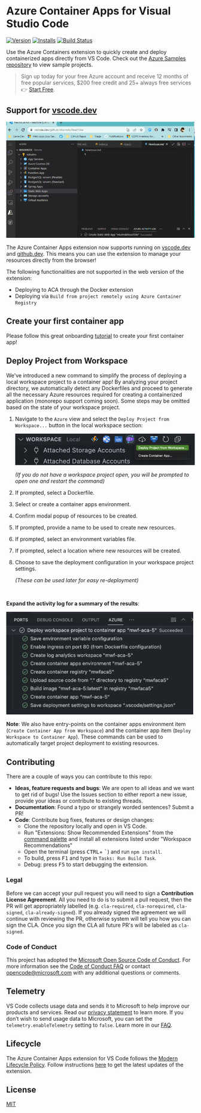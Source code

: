# Azure Container Apps for Visual Studio Code

<!-- region exclude-from-marketplace -->

[![Version](https://img.shields.io/visual-studio-marketplace/v/ms-azuretools.vscode-azurecontainerapps.svg)](https://marketplace.visualstudio.com/items?itemName=ms-azuretools.vscode-azurecontainerapps) [![Installs](https://img.shields.io/visual-studio-marketplace/i/ms-azuretools.vscode-azurecontainerapps.svg)](https://marketplace.visualstudio.com/items?itemName=ms-azuretools.vscode-azurecontainerapps) [![Build Status](https://dev.azure.com/ms-azuretools/AzCode/_apis/build/status/vscode-azurecontainerapps?branchName=main)](https://dev.azure.com/ms-azuretools/AzCode/_build/latest?definitionId=39&branchName=main)


<!-- endregion exclude-from-marketplace -->

Use the Azure Containers extension to quickly create and deploy containerized apps directly from VS Code. Check out the [Azure Samples repository](https://aka.ms/ContainerAppsSamples) to view sample projects.

> Sign up today for your free Azure account and receive 12 months of free popular services, $200 free credit and 25+ always free services 👉 [Start Free](https://azure.microsoft.com/free/open-source).

## Support for [vscode.dev](https://vscode.dev/)

![Create a quickstart container app with vscode.dev](resources/readme/vscode_dev_demo.gif)

The Azure Container Apps extension now supports running on [vscode.dev](https://vscode.dev/) and [github.dev](http://github.dev/).  This means you can use the extension to manage your resources directly from the browser!

The following functionalities are not supported in the web version of the extension:
- Deploying to ACA through the Docker extension
- Deploying via `Build from project remotely using Azure Container Registry`

## Create your first container app

Please follow this great onboarding [tutorial](https://aka.ms/container-apps/vscode) to create your first container app!


<!-- region exclude-from-marketplace -->

## Deploy Project from Workspace

We've introduced a new command to simplify the process of deploying a local workspace project to a container app!  By analyzing your project directory, we automatically detect any Dockerfiles and proceed to generate all the necessary Azure resources required for creating a containerized application (monorepo support coming soon).  Some steps may be omitted based on the state of your workspace project.

1.  Navigate to the `Azure` view and select the `Deploy Project from Workspace...` button in the local workspace section:

    <img src='resources/readme/deploy-workspace-project.png' alt='Select the Deploy Project from Workspace button' width=600px />

    _(If you do not have a workspace project open, you will be prompted to open one and restart the command)_

1.  If prompted, select a Dockerfile.

1.  Select or create a container apps environment.

1.  Confirm modal popup of resources to be created.

1.  If prompted, provide a name to be used to create new resources.

1.  If prompted, select an environment variables file.

1.  If prompted, select a location where new resources will be created.

1.  Choose to save the deployment configuration in your workspace project settings.

    _(These can be used later for easy re-deployment)_

<br />

__Expand the activity log for a summary of the results__:

<img src='resources/readme/deploy-workspace-project-activity.png' alt='Deploy Project from Workspace activity log' width=500px />

<br />

__Note__: We also have entry-points on the container apps environment item (`Create Container App from Workspace`) and the container app item (`Deploy Workspace to Container App`).  These commands can be used to automatically target project deployment to existing resources.

## Contributing

There are a couple of ways you can contribute to this repo:

* **Ideas, feature requests and bugs**: We are open to all ideas and we want to get rid of bugs! Use the Issues section to either report a new issue, provide your ideas or contribute to existing threads.
* **Documentation**: Found a typo or strangely worded sentences? Submit a PR!
* **Code**: Contribute bug fixes, features or design changes:
  * Clone the repository locally and open in VS Code.
  * Run "Extensions: Show Recommended Extensions" from the [command palette](https://code.visualstudio.com/docs/getstarted/userinterface#_command-palette) and install all extensions listed under "Workspace Recommendations"
  * Open the terminal (press <kbd>CTRL</kbd>+ <kbd>\`</kbd>) and run `npm install`.
  * To build, press <kbd>F1</kbd> and type in `Tasks: Run Build Task`.
  * Debug: press <kbd>F5</kbd> to start debugging the extension.

### Legal

Before we can accept your pull request you will need to sign a **Contribution License Agreement**. All you need to do is to submit a pull request, then the PR will get appropriately labelled (e.g. `cla-required`, `cla-norequired`, `cla-signed`, `cla-already-signed`). If you already signed the agreement we will continue with reviewing the PR, otherwise system will tell you how you can sign the CLA. Once you sign the CLA all future PR's will be labeled as `cla-signed`.

### Code of Conduct

This project has adopted the [Microsoft Open Source Code of Conduct](https://opensource.microsoft.com/codeofconduct/). For more information see the [Code of Conduct FAQ](https://opensource.microsoft.com/codeofconduct/faq/) or contact [opencode@microsoft.com](mailto:opencode@microsoft.com) with any additional questions or comments.

<!-- endregion exclude-from-marketplace -->

## Telemetry

VS Code collects usage data and sends it to Microsoft to help improve our products and services. Read our [privacy statement](https://go.microsoft.com/fwlink/?LinkID=528096&clcid=0x409) to learn more. If you don’t wish to send usage data to Microsoft, you can set the `telemetry.enableTelemetry` setting to `false`. Learn more in our [FAQ](https://code.visualstudio.com/docs/supporting/faq#_how-to-disable-telemetry-reporting).

## Lifecycle

The Azure Container Apps extension for VS Code follows the [Modern Lifecycle Policy](https://docs.microsoft.com/lifecycle/policies/modern). Follow instructions [here](https://code.visualstudio.com/docs/editor/extension-gallery) to get the latest updates of the extension.

## License

[MIT](LICENSE.md)
